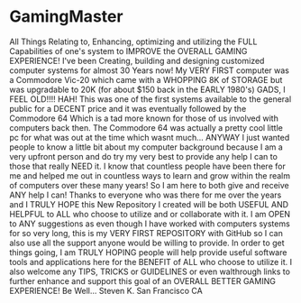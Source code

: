 # GamingMaster
All Things Relating to, Enhancing, optimizing and utilizing the FULL Capabilities of one's system to IMPROVE the OVERALL GAMING EXPERIENCE! 
I've been Creating, building and designing customized computer systems for almost 30 Years now! My VERY FIRST computer was a Commodore Vic-20 which came with a WHOPPING 8K of STORAGE but was upgradable to 20K (for about $150 back in the EARLY 1980's) GADS, I FEEL OLD!!!! HAH! This was one of the first systems available to the general public for a DECENT price and it was eventually followed by the Commodore 64 Which is a tad more known for those of us involved with computers back then. The Commodore 64 was actually a pretty cool little pc for what was out at the time which wasnt much...
ANYWAY I just wanted people to know a little bit about my computer background because I am a very upfront person and do try my very best to provide any help I can to those that really NEED it. I know that countless people have been there for me and helped me out in countless ways to learn and grow within the realm of computers over these many years! So I am here to both give and receive ANY help I can! 
Thanks to everyone who was there for me over the years and I TRULY HOPE this New Repository I created will be both USEFUL AND HELPFUL to ALL who choose to utilize and or collaborate with it.
I am OPEN to ANY suggestions as even though I have worked with computers systems for so very long, this is my VERY FIRST REPOSITORY with GitHub so I can also use all the support anyone would be willing to provide.
In order to get things going, I am TRULY HOPING people will help provide useful software tools and applications here for the BENEFIT of ALL who choose to utilize it. I also welcome any TIPS, TRICKS or GUIDELINES or even walthrough links to further enhance and support this goal of an OVERALL BETTER GAMING EXPERIENCE! Be Well...
Steven K.
San Francisco CA

